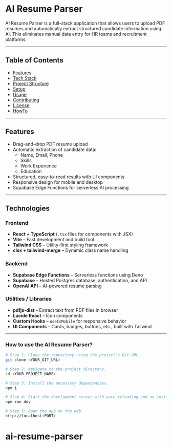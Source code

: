 # AI Resume Parser

AI Resume Parser is a full-stack application that allows users to upload PDF resumes and automatically extract structured candidate information using AI. This eliminates manual data entry for HR teams and recruitment platforms.

---

## Table of Contents

- [Features](#features)
- [Tech Stack](#tech-stack)
- [Project Structure](#project-structure)
- [Setup](#setup)
- [Usage](#usage)
- [Contributing](#contributing)
- [License](#license)
- [HowTo](#how-to-use-the-ai-resume-parser)

---

## Features

- Drag-and-drop PDF resume upload
- Automatic extraction of candidate data:
    - Name, Email, Phone
    - Skills
    - Work Experience
    - Education
- Structured, easy-to-read results with UI components
- Responsive design for mobile and desktop
- Supabase Edge Functions for serverless AI processing

---

## Technologies

### Frontend
- **React + TypeScript** (`.tsx` files for components with JSX)
- **Vite** – Fast development and build tool
- **Tailwind CSS** – Utility-first styling framework
- **clsx + tailwind-merge** – Dynamic class name handling

### Backend
- **Supabase Edge Functions** – Serverless functions using Deno
- **Supabase** – Hosted Postgres database, authentication, and API
- **OpenAI API** – AI-powered resume parsing

### Utilities / Libraries
- **pdfjs-dist** – Extract text from PDF files in browser
- **Lucide React** – Icon components
- **Custom Hooks** – `useIsMobile` for responsive behavior
- **UI Components** – Cards, badges, buttons, etc., built with Tailwind

---

### How to use the AI Resume Parser?

```sh
# Step 1: Clone the repository using the project's Git URL.
git clone <YOUR_GIT_URL>

# Step 2: Navigate to the project directory.
cd <YOUR_PROJECT_NAME>

# Step 3: Install the necessary dependencies.
npm i

# Step 4: Start the development server with auto-reloading and an instant preview.
npm run dev

# Step 5: Open the app on the web.
http://localhost:PORT/
```
# ai-resume-parser
